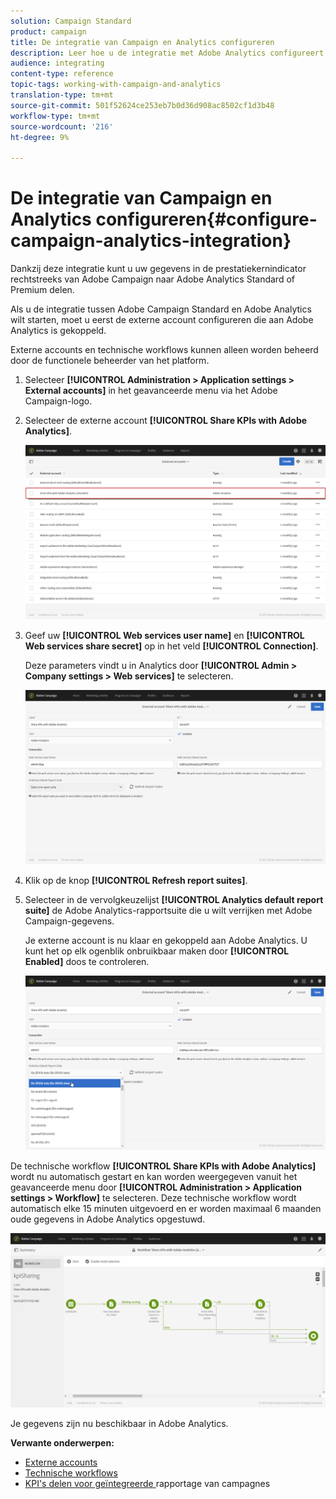 ```yaml
---
solution: Campaign Standard
product: campaign
title: De integratie van Campaign en Analytics configureren
description: Leer hoe u de integratie met Adobe Analytics configureert om het succes van uw e-mailleveringen te meten.
audience: integrating
content-type: reference
topic-tags: working-with-campaign-and-analytics
translation-type: tm+mt
source-git-commit: 501f52624ce253eb7b0d36d908ac8502cf1d3b48
workflow-type: tm+mt
source-wordcount: '216'
ht-degree: 9%

---
```



# De integratie van Campaign en Analytics configureren{#configure-campaign-analytics-integration}

Dankzij deze integratie kunt u uw gegevens in de prestatiekernindicator rechtstreeks van Adobe Campaign naar Adobe Analytics Standard of Premium delen.

Als u de integratie tussen Adobe Campaign Standard en Adobe Analytics wilt starten, moet u eerst de externe account configureren die aan Adobe Analytics is gekoppeld.

Externe accounts en technische workflows kunnen alleen worden beheerd door de functionele beheerder van het platform.

1. Selecteer **[!UICONTROL Administration > Application settings > External accounts]** in het geavanceerde menu via het Adobe Campaign-logo.
1. Selecteer de externe account **[!UICONTROL Share KPIs with Adobe Analytics]**.

   ![](assets/analytics_2.png)

1. Geef uw **[!UICONTROL Web services user name]** en **[!UICONTROL Web services share secret]** op in het veld **[!UICONTROL Connection]**.

   Deze parameters vindt u in Analytics door **[!UICONTROL Admin > Company settings > Web services]** te selecteren.

   ![](assets/analytics_1.png)

1. Klik op de knop **[!UICONTROL Refresh report suites]**.
1. Selecteer in de vervolgkeuzelijst **[!UICONTROL Analytics default report suite]** de Adobe Analytics-rapportsuite die u wilt verrijken met Adobe Campaign-gegevens.

   Je externe account is nu klaar en gekoppeld aan Adobe Analytics. U kunt het op elk ogenblik onbruikbaar maken door **[!UICONTROL Enabled]** doos te controleren.

   ![](assets/analytics.png)

De technische workflow **[!UICONTROL Share KPIs with Adobe Analytics]** wordt nu automatisch gestart en kan worden weergegeven vanuit het geavanceerde menu door **[!UICONTROL Administration > Application settings > Workflow]** te selecteren. Deze technische workflow wordt automatisch elke 15 minuten uitgevoerd en er worden maximaal 6 maanden oude gegevens in Adobe Analytics opgestuwd.

![](assets/analytics_3.png)

Je gegevens zijn nu beschikbaar in Adobe Analytics.

**Verwante onderwerpen:**

* [Externe accounts](../../administration/using/external-accounts.md)
* [Technische workflows](../../administration/using/technical-workflows.md)
* [KPI&#39;s delen voor geïntegreerde ](https://helpx.adobe.com/marketing-cloud/how-to/email-marketing.html) rapportage van campagnes

